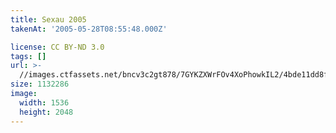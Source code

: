 ```yaml
---
title: Sexau 2005
takenAt: '2005-05-28T08:55:48.000Z'

license: CC BY-ND 3.0
tags: []
url: >-
  //images.ctfassets.net/bncv3c2gt878/7GYKZXWrFOv4XoPhowkIL2/4bde11dd8f05c6755ff0bde743a07d70/sexau-2005_4560325794_o
size: 1132286
image:
  width: 1536
  height: 2048
---
```

